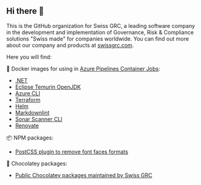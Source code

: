 ## Hi there 👋

This is the GitHub organization for Swiss GRC, a leading software company in the development and implementation of Governance, Risk & Compliance solutions "Swiss made" for companies worldwide.
You can find out more about our company and products at [swissgrc.com](https://swissgrc.com/en/).

Here you will find:

🐳 Docker images for using in [Azure Pipelines Container Jobs](https://docs.microsoft.com/en-us/azure/devops/pipelines/process/container-phases):

* [.NET](https://github.com/swissgrc/docker-azure-pipelines-dotnet)
* [Eclipse Temurin OpenJDK](https://github.com/swissgrc/docker-azure-pipelines-openjdk)
* [Azure CLI](https://github.com/swissgrc/docker-azure-pipelines-azurecli)
* [Terraform](https://github.com/swissgrc/docker-azure-pipelines-terraform)
* [Helm](https://github.com/swissgrc/docker-azure-pipelines-helm)
* [Markdownlint](https://github.com/swissgrc/docker-azure-pipelines-markdownlint)
* [Sonar Scanner CLI](https://github.com/swissgrc/docker-azure-pipelines-sonarscannercli)
* [Renovate](https://github.com/swissgrc/docker-azure-pipelines-renovate)

📦 NPM packages:

* [PostCSS plugin to remove font faces formats](https://github.com/swissgrc/postcss-remove-font-face-format)

🍫 Chocolatey packages:

* [Public Chocolatey packages maintained by Swiss GRC](https://github.com/swissgrc/chocolatey-packages)
